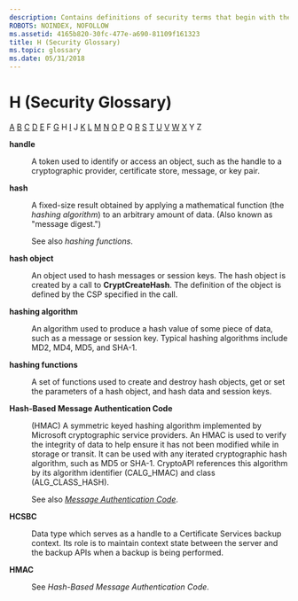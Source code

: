 ```yaml
---
description: Contains definitions of security terms that begin with the letter H.
ROBOTS: NOINDEX, NOFOLLOW
ms.assetid: 4165b820-30fc-477e-a690-81109f161323
title: H (Security Glossary)
ms.topic: glossary
ms.date: 05/31/2018
---
```


# H (Security Glossary)

[A](a-gly.md) [B](b-gly.md) [C](c-gly.md) [D](d-gly.md) [E](e-gly.md) F [G](g-gly.md) H [I](i-gly.md) J [K](k-gly.md) [L](l-gly.md) [M](m-gly.md) [N](n-gly.md) [O](o-gly.md) [P](p-gly.md) Q [R](r-gly.md) [S](s-gly.md) [T](t-gly.md) [U](u-gly.md) [V](v-gly.md) [W](w-gly.md) [X](x-gly.md) Y Z

<dl> <dt>

<span id="_security_handle_gly"></span><span id="_SECURITY_HANDLE_GLY"></span>**handle**
</dt> <dd>

A token used to identify or access an object, such as the handle to a cryptographic provider, certificate store, message, or key pair.

</dd> <dt>

<span id="_security_hash_gly"></span><span id="_SECURITY_HASH_GLY"></span>**hash**
</dt> <dd>

A fixed-size result obtained by applying a mathematical function (the *hashing algorithm*) to an arbitrary amount of data. (Also known as "message digest.")

See also *hashing functions*.

</dd> <dt>

<span id="_security_hash_object_gly"></span><span id="_SECURITY_HASH_OBJECT_GLY"></span>**hash object**
</dt> <dd>

An object used to hash messages or session keys. The hash object is created by a call to **CryptCreateHash**. The definition of the object is defined by the CSP specified in the call.

</dd> <dt>

<span id="_security_hashing_algorithm_gly"></span><span id="_SECURITY_HASHING_ALGORITHM_GLY"></span>**hashing algorithm**
</dt> <dd>

An algorithm used to produce a hash value of some piece of data, such as a message or session key. Typical hashing algorithms include MD2, MD4, MD5, and SHA-1.

</dd> <dt>

<span id="_security_hashing_functions_gly"></span><span id="_SECURITY_HASHING_FUNCTIONS_GLY"></span>**hashing functions**
</dt> <dd>

A set of functions used to create and destroy hash objects, get or set the parameters of a hash object, and hash data and session keys.

</dd> <dt>

<span id="_security_hash_based_message_authentication_code_gly"></span><span id="_SECURITY_HASH_BASED_MESSAGE_AUTHENTICATION_CODE_GLY"></span>**Hash-Based Message Authentication Code**
</dt> <dd>

(HMAC) A symmetric keyed hashing algorithm implemented by Microsoft cryptographic service providers. An HMAC is used to verify the integrity of data to help ensure it has not been modified while in storage or transit. It can be used with any iterated cryptographic hash algorithm, such as MD5 or SHA-1. CryptoAPI references this algorithm by its algorithm identifier (CALG\_HMAC) and class (ALG\_CLASS\_HASH).

See also [*Message Authentication Code*](m-gly.md).

</dd> <dt>

<span id="_security_hcsbc_gly"></span><span id="_SECURITY_HCSBC_GLY"></span>**HCSBC**
</dt> <dd>

Data type which serves as a handle to a Certificate Services backup context. Its role is to maintain context state between the server and the backup APIs when a backup is being performed.

</dd> <dt>

<span id="_security_hmac_gly"></span><span id="_SECURITY_HMAC_GLY"></span>**HMAC**
</dt> <dd>

See *Hash-Based Message Authentication Code*.

</dd> </dl>

 

 



